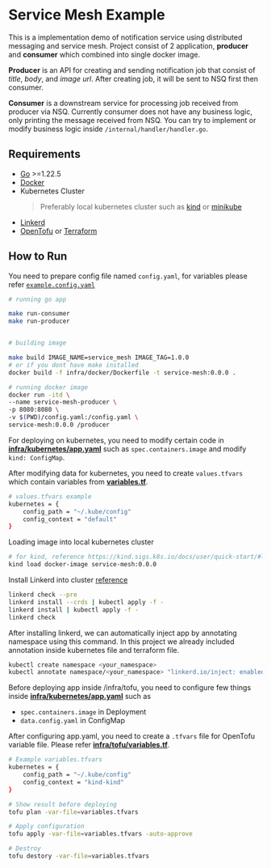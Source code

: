 # Service Mesh Example

This is a implementation demo of notification service using distributed messaging and service mesh. Project consist of 2 application, **producer** and **consumer** which combined into single docker image.

**Producer** is an API for creating and sending notification job that consist of *title*, *body*, and *image url*. After creating job, it will be sent to NSQ first then consumer.

**Consumer** is a downstream service for processing job received from producer via NSQ. Currently consumer does not have any business logic, only printing the message received from NSQ. You can try to implement or modify business logic inside `/internal/handler/handler.go`.

## Requirements

- [Go](https://go.dev/doc/install) >=1.22.5
- [Docker](https://docs.docker.com/get-docker/)
- Kubernetes Cluster
  > Preferably local kubernetes cluster such as [kind](https://kind.sigs.k8s.io/) or [minikube](https://minikube.sigs.k8s.io/docs/start/?arch=%2Flinux%2Fx86-64%2Fstable%2Fbinary+download)
- [Linkerd](https://linkerd.io/2.15/getting-started/)
- [OpenTofu](https://opentofu.org/docs/intro/install/) or [Terraform](https://developer.hashicorp.com/terraform/install?product_intent=terraform)

## How to Run

You need to prepare config file named `config.yaml`, for variables please refer [`example.config.yaml`](/example.config.yaml)

```bash
# running go app

make run-consumer
make run-producer


# building image

make build IMAGE_NAME=service_mesh IMAGE_TAG=1.0.0
# or if you dont have make installed
docker build -f infra/docker/Dockerfile -t service-mesh:0.0.0 .

# running docker image
docker run -itd \
--name service-mesh-producer \
-p 8080:8080 \
-v $(PWD)/config.yaml:/config.yaml \
service-mesh:0.0.0 /producer
```

For deploying on kubernetes, you need to modify certain code in [**infra/kubernetes/app.yaml**](/infra/kubernetes/app.yaml) such as `spec.containers.image` and modify `kind: ConfigMap`.

After modifying data for kubernetes, you need to create `values.tfvars` which contain variables from [**variables.tf**](/infra/tofu/variables.tf).

```bash
# values.tfvars example
kubernetes = {
    config_path = "~/.kube/config"
    config_context = "default"
}
```

Loading image into local kubernetes cluster

```bash
# for kind, reference https://kind.sigs.k8s.io/docs/user/quick-start/#loading-an-image-into-your-cluster
kind load docker-image service-mesh:0.0.0
```

Install Linkerd into cluster [reference](https://linkerd.io/2.15/getting-started/)

```bash
linkerd check --pre
linkerd install --crds | kubectl apply -f -
linkerd install | kubectl apply -f -
linkerd check
```

After installing linkerd, we can automatically inject app by annotating namespace using this command. In this project we already included annotation inside kubernetes file and terraform file.

```bash
kubectl create namespace <your_namespace>
kubectl annotate namespace/<your_namespace> "linkerd.io/inject: enabled"
```

Before deploying app inside /infra/tofu, you need to configure few things inside [**infra/kubernetes/app.yaml**](./infra/kubernetes/app.yaml) such as

- `spec.containers.image` in Deployment
- `data.config.yaml` in ConfigMap

After configuring app.yaml, you need to create a `.tfvars` file for OpenTofu variable file. Please refer [**infra/tofu/variables.tf**](./infra/tofu/values.tf).

```bash
# Example variables.tfvars
kubernetes = {
    config_path = "~/.kube/config"
    config_context = "kind-kind"
}
```

```bash
# Show result before deploying
tofu plan -var-file=variables.tfvars

# Apply configuration
tofu apply -var-file=variables.tfvars -auto-approve

# Destroy
tofu destory -var-file=variables.tfvars
```